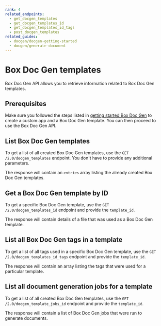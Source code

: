 ```yaml
---
rank: 4
related_endpoints:
  - get_docgen_templates
  - get_docgen_templates_id
  - get_docgen_templates_id_tags
  - post_docgen_templates
related_guides:
  - docgen/docgen-getting-started
  - docgen/generate-document
---
```


# Box Doc Gen templates

Box Doc Gen API allows you to retrieve information related to Box Doc Gen templates.

## Prerequisites

Make sure you followed the steps listed in [getting started Box Doc Gen][docgen-prerequisites] to create a custom app and a Box Doc Gen template.
You can then proceed to use the Box Doc Gen API.

## List Box Doc Gen templates

To get a list of all created Box Doc Gen templates,
use the `GET /2.0/docgen_templates` endpoint. You don't have to provide any additional parameters.

<Samples id='get_docgen_templates' />

The response will contain an `entries` array listing the already created Box Doc Gen templates.

## Get a  Box Doc Gen template by ID

To get a specific Box Doc Gen template,
use the `GET /2.0/docgen_templates_id` endpoint and provide the `template_id`.

<Samples id='get_docgen_templates_id' />

The response will contain details of a file that was used as a Box Doc Gen template.

## List all Box Doc Gen tags in a template

To get a list of all tags used in a specific Box Doc Gen template,
use the `GET /2.0/docgen_templates_id_tags` endpoint and provide the `template_id`.

<Samples id='get_docgen_templates_id_tags' />

The response will contain an array listing the tags that were used for a particular template.

## List all document generation jobs for a template

To get a list of all created Box Doc Gen templates,
use the `GET /2.0/docgen_template_jobs_id` endpoint and provide the `template_id`.

<Samples id='get_docgen_template_jobs_id' />

The response will contain a list of Box Doc Gen jobs that were run to generate 
documents.

[docgen-prerequisites]: g://docgen/docgen-getting-started